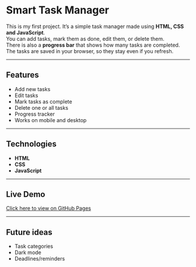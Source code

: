 # Smart Task Manager  

This is my first project. It’s a simple task manager made using **HTML, CSS and JavaScript**.  
You can add tasks, mark them as done, edit them, or delete them.  
There is also a **progress bar** that shows how many tasks are completed.  
The tasks are saved in your browser, so they stay even if you refresh.  

---

## Features  
- Add new tasks  
- Edit tasks  
- Mark tasks as complete  
- Delete one or all tasks  
- Progress tracker  
- Works on mobile and desktop  

---

## Technologies  
- **HTML**  
- **CSS**  
- **JavaScript**  

---

## Live Demo  
[Click here to view on GitHub Pages](https://alpha7504.github.io/smart-task-manager)  

---

## Future ideas  
- Task categories  
- Dark mode  
- Deadlines/reminders  
